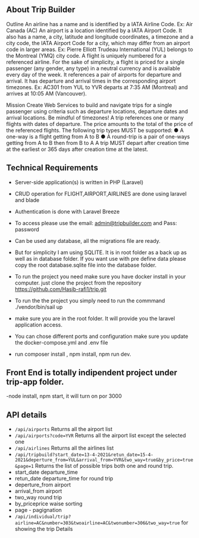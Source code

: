 ## About Trip Builder

Outline
An airline has a name and is identified by a IATA Airline Code.
Ex: Air Canada (AC)
An airport is a location identified by a IATA Airport Code. It also has a name, a city, latitude and
longitude coordinates, a timezone and a city code, the IATA Airport Code for a city, which may
differ from an airport code in larger areas.
Ex: Pierre Elliott Trudeau International (YUL) belongs to the Montreal (YMQ) city code.
A flight is uniquely numbered for a referenced airline. For the sake of simplicity, a flight is priced
for a single passenger (any gender, any type) in a neutral currency and is available every day of
the week. It references a pair of airports for departure and arrival. It has departure and arrival
times in the corresponding airport timezones.
Ex: AC301 from YUL to YVR departs at 7:35 AM (Montreal) and arrives at 10:05 AM (Vancouver).

Mission
Create Web Services to build and navigate trips for a single passenger using criteria such as
departure locations, departure dates and arrival locations. Be mindful of timezones!
A trip references one or many flights with dates of departure. The price amounts to the total of
the price of the referenced flights.
The following trip types MUST be supported:
● A one-way is a flight getting from A to B
● A round-trip is a pair of one-ways getting from A to B then from B to A
A trip MUST depart after creation time at the earliest or 365 days after creation time at the latest.
## Technical Requirements
- Server-side application(s) is written in PHP (Laravel)
- CRUD operation for FLIGHT,AIRPORT,AIRLINES are done using laravel and blade
- Authentication is done with Laravel Breeze
- To access please use the email: admin@tripbuilder.com and Pass: password
- Can be used any database, all the migrations file are ready.
- But for simplicity I am using SQLITE. It is in root folder as a back up as well as in database folder. If you want use with pre define data please copy the root database.sqlite file into the database folder.
- To run the project you need make sure you have docker install in your computer. just clone the project from the repository https://github.com/Hasib-rafi1/trip.git

- To run the the project you simply need to run the commmand ./vendor/bin/sail up
- make sure you are in the root folder. It will provide you the laravel application access.
- You can chose different ports and configuration make sure you update the docker-compose.yml and .env file

- run composer install , npm install, npm run dev.


## Front End is totally indipendent project under trip-app folder.

-node install, npm start, it will  turn on por 3000

## API details

- `/api/airports` Returns all the airport list
- `/api/airports?code=YVR` Returns all the airport list except the selected one
- `/api/airlines` Returns all the airlines list
- `/api/tripbuild?start_date=13-4-2021&retun_date=15-4-2021&deperture_from=YUL&arrival_from=YVR&two_way=true&by_price=true&page=1` Returns the list of possible trips both one and round trip.
- start_date departure_time
- retun_date departure_time for round trip
- deperture_from airport
- arrival_from airport
- two_way round trip
- by_priceprice waise sorting
- page - pagignation
- `/api/individual/trip?airline=AC&number=303&twoairline=AC&twonumber=306&two_way=true` for showing the trip Details
